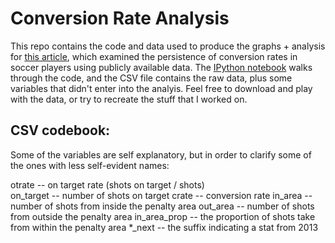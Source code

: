 Conversion Rate Analysis
=======

This repo contains the code and data used to produce the graphs + analysis for [this article](http://jhpoints.wordpress.com/2014/10/06/examining-conversion-rates/), which examined the persistence of conversion rates in soccer players using publicly available data. The [IPython notebook](http://nbviewer.ipython.org/github/jmharkins/points-conversion/blob/master/Conversion%20Analysis.ipynb) walks through the code, and the CSV file contains the raw data, plus some variables that didn't enter into the analyis. Feel free to download and play with the data, or try to recreate the stuff that I worked on. 

CSV codebook:
------
Some of the variables are self explanatory, but in order to clarify some of the ones with less self-evident names:

otrate -- on target rate (shots on target / shots) 	
on_target -- number of shots on target
crate -- conversion rate
in_area -- number of shots from inside the penalty area
out_area -- number of shots from outside the penalty area
in_area_prop -- the proportion of shots take from within the penalty area 
\*_next -- the suffix indicating a stat from 2013
